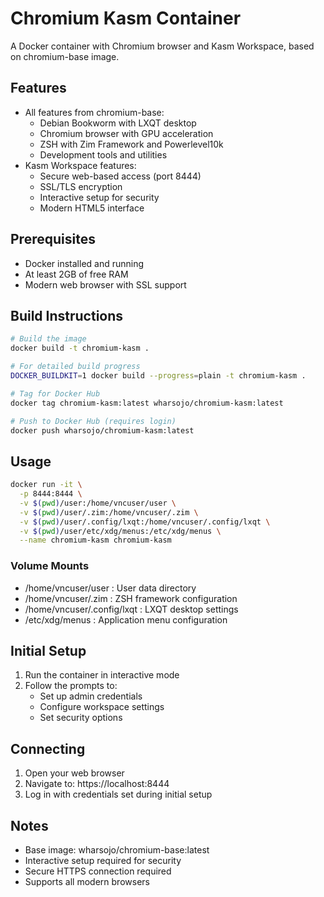 # Chromium Kasm Container

A Docker container with Chromium browser and Kasm Workspace, based on chromium-base image.

## Features
- All features from chromium-base:
  - Debian Bookworm with LXQT desktop
  - Chromium browser with GPU acceleration
  - ZSH with Zim Framework and Powerlevel10k
  - Development tools and utilities
- Kasm Workspace features:
  - Secure web-based access (port 8444)
  - SSL/TLS encryption
  - Interactive setup for security
  - Modern HTML5 interface

## Prerequisites
- Docker installed and running
- At least 2GB of free RAM
- Modern web browser with SSL support

## Build Instructions
```bash
# Build the image
docker build -t chromium-kasm .

# For detailed build progress
DOCKER_BUILDKIT=1 docker build --progress=plain -t chromium-kasm .  

# Tag for Docker Hub
docker tag chromium-kasm:latest wharsojo/chromium-kasm:latest

# Push to Docker Hub (requires login)
docker push wharsojo/chromium-kasm:latest
```
## Usage
```bash
docker run -it \
  -p 8444:8444 \
  -v $(pwd)/user:/home/vncuser/user \
  -v $(pwd)/user/.zim:/home/vncuser/.zim \
  -v $(pwd)/user/.config/lxqt:/home/vncuser/.config/lxqt \
  -v $(pwd)/user/etc/xdg/menus:/etc/xdg/menus \
  --name chromium-kasm chromium-kasm 
```
### Volume Mounts
- /home/vncuser/user : User data directory
- /home/vncuser/.zim : ZSH framework configuration
- /home/vncuser/.config/lxqt : LXQT desktop settings
- /etc/xdg/menus : Application menu configuration
## Initial Setup
1. Run the container in interactive mode
2. Follow the prompts to:
   - Set up admin credentials
   - Configure workspace settings
   - Set security options
## Connecting
1. Open your web browser
2. Navigate to: https://localhost:8444
3. Log in with credentials set during initial setup
## Notes
- Base image: wharsojo/chromium-base:latest
- Interactive setup required for security
- Secure HTTPS connection required
- Supports all modern browsers
